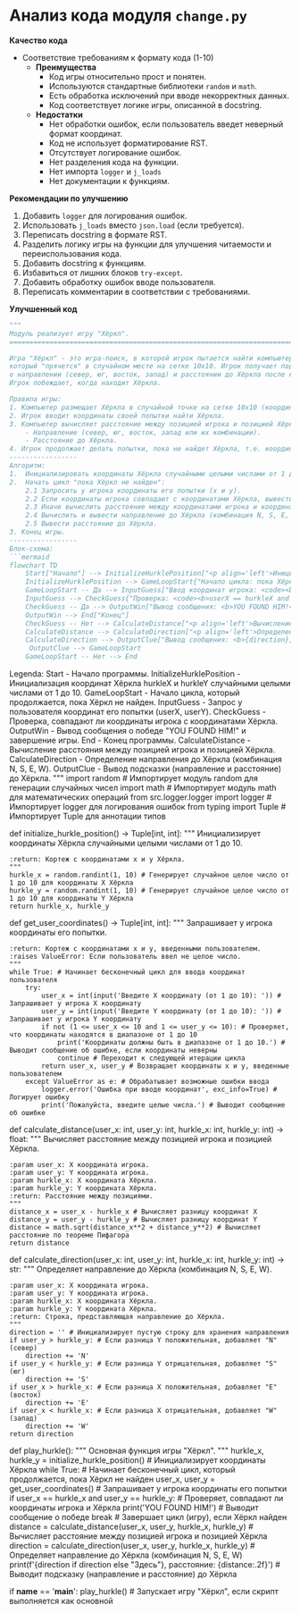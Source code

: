 # Анализ кода модуля `change.py`

**Качество кода**
-  Соответствие требованиям к формату кода (1-10)
    -   **Преимущества**
        - Код игры относительно прост и понятен.
        - Используются стандартные библиотеки `random` и `math`.
        - Есть обработка исключений при вводе некорректных данных.
        - Код соответствует логике игры, описанной в docstring.
    -   **Недостатки**
        - Нет обработки ошибок, если пользователь введет неверный формат координат.
        - Код не использует форматирование RST.
        - Отсутствует логирование ошибок.
        - Нет разделения кода на функции.
        - Нет импорта `logger` и `j_loads`
        - Нет документации к функциям.

**Рекомендации по улучшению**

1.  Добавить `logger` для логирования ошибок.
2.  Использовать `j_loads` вместо `json.load` (если требуется).
3.  Переписать docstring в формате RST.
4.  Разделить логику игры на функции для улучшения читаемости и переиспользования кода.
5.  Добавить docstring к функциям.
6.  Избавиться от лишних блоков `try-except`.
7.  Добавить обработку ошибок вводе пользователя.
8.  Переписать комментарии в соответствии с требованиями.

**Улучшенный код**

```python
"""
Модуль реализует игру "Хёркл".
=========================================================================================

Игра "Хёркл" - это игра-поиск, в которой игрок пытается найти компьютер,
который "прячется" в случайном месте на сетке 10x10. Игрок получает подсказки
о направлении (север, юг, восток, запад) и расстоянии до Хёркла после каждого хода.
Игрок побеждает, когда находит Хёркла.

Правила игры:
1. Компьютер размещает Хёркла в случайной точке на сетке 10x10 (координаты от 1 до 10 по x и y).
2. Игрок вводит координаты своей попытки найти Хёркла.
3. Компьютер вычисляет расстояние между позицией игрока и позицией Хёркла и выдает подсказки:
    - Направление (север, юг, восток, запад или их комбинации).
    - Расстояние до Хёркла.
4. Игрок продолжает делать попытки, пока не найдет Хёркла, т.е. координаты его попытки не совпадут с координатами Хёркла.
-----------------
Алгоритм:
1.  Инициализировать координаты Хёркла случайными целыми числами от 1 до 10 для x и y.
2.  Начать цикл "пока Хёркл не найден":
    2.1 Запросить у игрока координаты его попытки (x и y).
    2.2 Если координаты игрока совпадают с координатами Хёркла, вывести сообщение о победе и завершить игру.
    2.3 Иначе вычислить расстояние между координатами игрока и координатами Хёркла.
    2.4 Вычислить и вывести направление до Хёркла (комбинация N, S, E, W).
    2.5 Вывести расстояние до Хёркла.
3. Конец игры.
-----------------
Блок-схема:
```mermaid
flowchart TD
    Start["Начало"] --> InitializeHurklePosition["<p align='left'>Инициализация:\n    <code><b>\n    hurkleX = random(1, 10)\n    hurkleY = random(1, 10)\n    </b></code></p>"]
    InitializeHurklePosition --> GameLoopStart{"Начало цикла: пока Хёркл не найден"}
    GameLoopStart -- Да --> InputGuess["Ввод координат игрока: <code><b>userX, userY</b></code>"]
    InputGuess --> CheckGuess{"Проверка: <code><b>userX == hurkleX and userY == hurkleY</b></code>?"}
    CheckGuess -- Да --> OutputWin["Вывод сообщения: <b>YOU FOUND HIM!</b>"]
    OutputWin --> End["Конец"]
    CheckGuess -- Нет --> CalculateDistance["<p align='left'>Вычисление:\n    <code><b>\n    distanceX = userX - hurkleX\n    distanceY = userY - hurkleY\n    distance = sqrt(distanceX^2 + distanceY^2)\n    </b></code></p>"]
    CalculateDistance --> CalculateDirection["<p align='left'>Определение направления:\n     <code><b>\n    direction = ''\n    if distanceY > 0: direction = direction + 'N'\n    if distanceY < 0: direction = direction + 'S'\n    if distanceX > 0: direction = direction + 'E'\n    if distanceX < 0: direction = direction + 'W'\n    </b></code></p>"]
    CalculateDirection --> OutputClue["Вывод сообщения: <b>{direction}, distance: {distance}</b>"]
     OutputClue --> GameLoopStart
    GameLoopStart -- Нет --> End
```

Legenda:
    Start - Начало программы.
    InitializeHurklePosition - Инициализация координат Хёркла hurkleX и hurkleY случайными целыми числами от 1 до 10.
    GameLoopStart - Начало цикла, который продолжается, пока Хёркл не найден.
    InputGuess - Запрос у пользователя координат его попытки (userX, userY).
    CheckGuess - Проверка, совпадают ли координаты игрока с координатами Хёркла.
    OutputWin - Вывод сообщения о победе "YOU FOUND HIM!" и завершение игры.
    End - Конец программы.
    CalculateDistance - Вычисление расстояния между позицией игрока и позицией Хёркла.
    CalculateDirection - Определение направления до Хёркла (комбинация N, S, E, W).
    OutputClue - Вывод подсказки (направление и расстояние) до Хёркла.
"""
import random  # Импортирует модуль random для генерации случайных чисел
import math # Импортирует модуль math для математических операций
from src.logger.logger import logger # Импортирует logger для логирования ошибок
from typing import Tuple # Импортирует Tuple для аннотации типов

def initialize_hurkle_position() -> Tuple[int, int]:
    """
    Инициализирует координаты Хёркла случайными целыми числами от 1 до 10.

    :return: Кортеж с координатами x и y Хёркла.
    """
    hurkle_x = random.randint(1, 10) # Генерирует случайное целое число от 1 до 10 для координаты X Хёркла
    hurkle_y = random.randint(1, 10) # Генерирует случайное целое число от 1 до 10 для координаты Y Хёркла
    return hurkle_x, hurkle_y


def get_user_coordinates() -> Tuple[int, int]:
    """
    Запрашивает у игрока координаты его попытки.

    :return: Кортеж с координатами x и y, введенными пользователем.
    :raises ValueError: Если пользователь ввел не целое число.
    """
    while True: # Начинает бесконечный цикл для ввода координат пользователя
        try:
            user_x = int(input('Введите X координату (от 1 до 10): ')) # Запрашивает у игрока X координату
            user_y = int(input('Введите Y координату (от 1 до 10): ')) # Запрашивает у игрока Y координату
            if not (1 <= user_x <= 10 and 1 <= user_y <= 10): # Проверяет, что координаты находятся в диапазоне от 1 до 10
                print('Координаты должны быть в диапазоне от 1 до 10.') # Выводит сообщение об ошибке, если координаты неверны
                continue # Переходит к следующей итерации цикла
            return user_x, user_y # Возвращает координаты x и y, введенные пользователем
        except ValueError as e: # Обрабатывает возможные ошибки ввода
            logger.error('Ошибка при вводе координат', exc_info=True) # Логирует ошибку
            print('Пожалуйста, введите целые числа.') # Выводит сообщение об ошибке


def calculate_distance(user_x: int, user_y: int, hurkle_x: int, hurkle_y: int) -> float:
    """
    Вычисляет расстояние между позицией игрока и позицией Хёркла.

    :param user_x: X координата игрока.
    :param user_y: Y координата игрока.
    :param hurkle_x: X координата Хёркла.
    :param hurkle_y: Y координата Хёркла.
    :return: Расстояние между позициями.
    """
    distance_x = user_x - hurkle_x # Вычисляет разницу координат X
    distance_y = user_y - hurkle_y # Вычисляет разницу координат Y
    distance = math.sqrt(distance_x**2 + distance_y**2) # Вычисляет расстояние по теореме Пифагора
    return distance


def calculate_direction(user_x: int, user_y: int, hurkle_x: int, hurkle_y: int) -> str:
    """
    Определяет направление до Хёркла (комбинация N, S, E, W).

    :param user_x: X координата игрока.
    :param user_y: Y координата игрока.
    :param hurkle_x: X координата Хёркла.
    :param hurkle_y: Y координата Хёркла.
    :return: Строка, представляющая направление до Хёркла.
    """
    direction = '' # Инициализирует пустую строку для хранения направления
    if user_y > hurkle_y: # Если разница Y положительная, добавляет "N" (север)
        direction += 'N'
    if user_y < hurkle_y: # Если разница Y отрицательная, добавляет "S" (юг)
        direction += 'S'
    if user_x > hurkle_x: # Если разница X положительная, добавляет "E" (восток)
        direction += 'E'
    if user_x < hurkle_x: # Если разница X отрицательная, добавляет "W" (запад)
        direction += 'W'
    return direction


def play_hurkle():
    """
    Основная функция игры "Хёркл".
    """
    hurkle_x, hurkle_y = initialize_hurkle_position() # Инициализирует координаты Хёркла
    while True: # Начинает бесконечный цикл, который продолжается, пока Хёркл не найден
        user_x, user_y = get_user_coordinates() # Запрашивает у игрока координаты его попытки
        if user_x == hurkle_x and user_y == hurkle_y: # Проверяет, совпадают ли координаты игрока и Хёркла
            print('YOU FOUND HIM!') # Выводит сообщение о победе
            break # Завершает цикл (игру), если Хёркл найден
        distance = calculate_distance(user_x, user_y, hurkle_x, hurkle_y) # Вычисляет расстояние между позицией игрока и позицией Хёркла
        direction = calculate_direction(user_x, user_y, hurkle_x, hurkle_y) # Определяет направление до Хёркла (комбинация N, S, E, W)
        print(f'{direction if direction else "Здесь"}, расстояние: {distance:.2f}') # Выводит подсказку (направление и расстояние) до Хёркла

if __name__ == '__main__':
    play_hurkle() # Запускает игру "Хёркл", если скрипт выполняется как основной
```